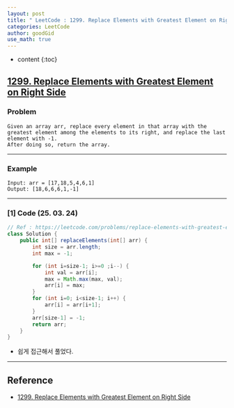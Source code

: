 ```yaml
---
layout: post
title: " LeetCode : 1299. Replace Elements with Greatest Element on Right Side "
categories: LeetCode
author: goodGid
use_math: true
---
```

* content
{:toc}

## [1299. Replace Elements with Greatest Element on Right Side](https://leetcode.com/problems/replace-elements-with-greatest-element-on-right-side/description/)

### Problem

```
Given an array arr, replace every element in that array with the greatest element among the elements to its right, and replace the last element with -1.
After doing so, return the array.
```


---

### Example

```
Input: arr = [17,18,5,4,6,1]
Output: [18,6,6,6,1,-1]
```

---

### [1] Code (25. 03. 24)

``` java
// Ref : https://leetcode.com/problems/replace-elements-with-greatest-element-on-right-side/submissions/1579951969
class Solution {
    public int[] replaceElements(int[] arr) {
        int size = arr.length;
        int max = -1;

        for (int i=size-1; i>=0 ;i--) {
            int val = arr[i];
            max = Math.max(max, val);
            arr[i] = max;
        }
        for (int i=0; i<size-1; i++) {
            arr[i] = arr[i+1];
        }
        arr[size-1] = -1;
        return arr;
    }
}
```

* 쉽게 접근해서 풀었다.

---

## Reference

* [1299. Replace Elements with Greatest Element on Right Side](https://leetcode.com/problems/replace-elements-with-greatest-element-on-right-side/description/)